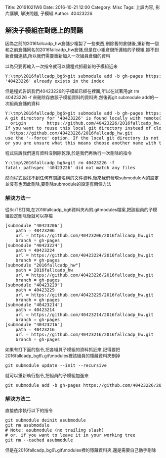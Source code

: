 Title: 20161021W6
Date: 2016-10-21 12:00
Category: Misc
Tags: 上課內容, 影片講解, 解決問題, 子模組
Author: 40423226

<h2>解決子模組在對應上的問題</h2>
<p>因為之前的2016fallcadp_hw倉儲少複製了一些東西,刪除舊的倉儲後,重新做一個和之前倉儲同名的2016fallcadp_hw倉儲,但是在小組倉儲所連結的子模組,抓不到新倉儲連結,所以我們需要重新加入一次組員倉儲的資料</p>
<p>以為只要再輸入一次指令就可以讓程式抓最新的子模組近來</p>
<pre>
Y:\tmp\2016fallcadp_bg6>git submodule add -b gh-pages https://github.com/40423226/2016fallcadp_hw.git 40423226
'40423226' already exists in the index
</pre>

<p>但是程式告訴我們40423226的子模組已經在裡面,所以在試著用git rm 40423226 -f 來刪除存放該子模組資料的資料夾,然後再git submodule add的一次組員倉儲的資料</p>
<pre>
Y:\tmp\2016fallcadp_bg6>git submodule add -b gh-pages https://github.com/40423226/2016fallcadp_hw.git 40423226
A git directory for '40423226' is found locally with remote(s):
  origin        https://github.com/40423226/2016fallcadp_hw.git
If you want to reuse this local git directory instead of cloning again from
  https://github.com/40423226/2016fallcadp_hw.git
use the '--force' option. If the local git directory is not the correct repo
or you are unsure what this means choose another name with the '--name' option.
</pre>

<p>程式告訴我們還有資料沒刪除乾淨,於是我們再執行一次刪除的指令</p>
<pre>
Y:\tmp\2016fallcadp_bg6>git rm 40423226 -f
fatal: pathspec '40423226' did not match any files
</pre>

<p>然而程式說找不到任何有關該名稱的文件資料,後來我們發現submodule內的設定並沒有也因此刪除,要刪除submodule的設定有兩個方法</p>

<h3>解決方法一</h3>
<p>從SciTE打開,在2016fallcadp_bg6資料夾內的.gitmodules檔案,把該組員的子模組設定刪除後就可以存檔</p>
<pre>
[submodule "40423206"]
	path = 40423206
	url = https://github.com/40423206/2016fallcadp_hw.git
	branch = gh-pages
[submodule "40423224"]
	path = 40423224
	url = https://github.com/40423224/2016fallcadp_hw.git
	branch = gh-pages
[submodule "2016fallcadp_hw"]
	path = 2016fallcadp_hw
	url = https://github.com/40423226/2016fallcadp_hw.git
	branch = gh-pages
[submodule "40423229"]
	path = 40423229
	url = https://github.com/40423229/2016fallcadp_hw.git
	branch = gh-pages
[submodule "40423214"]
	path = 40423214
	url = https://github.com/40423214/2016fallcadp_hw.git
	branch = gh-pages
[submodule "40423216"]
	path = 40423216
	url = https://github.com/40423216/2016fallcadp_hw.git
	branch = gh-pages
</pre>

<p>如果有打下面的指令,把各組員子模組的資料抓近來,記得要把2016fallcadp_bg6\.git\modules裡該組員的隱藏資料夾刪掉</p>
<pre>
git submodule update --init --recursive
</pre>

<p>就可以重新執行指令,把組員的子模組加進來</p>
<pre>
git submodule add -b gh-pages https://github.com/40423226/2016fallcadp_hw.git 40423226
</pre>
<h3>解決方法二</h3>
<p>直接依序執行以下的指令</p>
<pre>
git submodule deinit asubmodule    
git rm asubmodule
# Note: asubmodule (no trailing slash)
# or, if you want to leave it in your working tree
git rm --cached asubmodule
</pre>
<p>但是在2016fallcadp_bg6\.git\modules裡的隱藏資料夾,還是需要自己動手刪除</p>